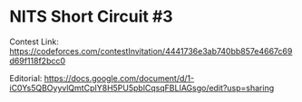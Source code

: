 # NITS Short Circuit #3

Contest Link: https://codeforces.com/contestInvitation/4441736e3ab740bb857e4667c69d69f118f2bcc0

Editorial: https://docs.google.com/document/d/1-iC0Ys5QBOyyvlQmtCpIY8H5PU5pblCqsqFBLIAGsgo/edit?usp=sharing
